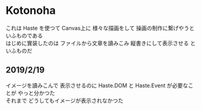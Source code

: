 # Kotonoha

これは Haste を使つて Canvas上に 様々な描画をして 操画の制作に繋げやうといふものである  
はじめに實装したのは ファイルから文章を讀みこみ 縦書きにして表示させる といふものだ

## 2019/2/19
イメージを讀みこんで 表示させるのに Haste.DOM と Haste.Event が必要なことが やっと分かつた  
それまで どうしてもイメージが表示されなかつた
